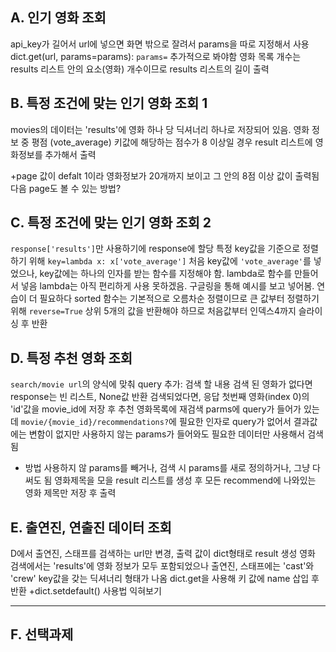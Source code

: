 ## A. 인기 영화 조회

api_key가 길어서 url에 넣으면 화면 밖으로 잘려서 params을 따로 지정해서 사용
dict.get(url, params=params): `params=` 추가적으로 봐야함
영화 목록 개수는 results 리스트 안의 요소(영화) 개수이므로 results 리스트의 길이 출력

## B. 특정 조건에 맞는 인기 영화 조회 1

movies의 데이터는 'results'에 영화 하나 당 딕셔너리 하나로 저장되어 있음.
영화 정보 중 평점 (vote_average) 키값에 해당하는 점수가 8 이상일 경우 
result 리스트에 영화정보를 추가해서 출력

+page 값이 defalt 1이라 영화정보가 20개까지 보이고 그 안의 8점 이상 값이 출력됨
다음 page도 볼 수 있는 방법?

## C. 특정 조건에 맞는 인기 영화 조회 2

`response['results']`만 사용하기에 response에 할당
특정 key값을 기준으로 정렬하기 위해 `key=lambda x: x['vote_average']`
처음 key값에 `'vote_average'`를 넣었으나, key값에는 하나의 인자를 받는 함수를 지정해야 함. lambda로 함수를 만들어서 넣음
lambda는 아직 편리하게 사용 못하겠음. 구글링을 통해 예시를 보고 넣어봄. 연습이 더 필요하다
sorted 함수는 기본적으로 오름차순 정렬이므로 큰 값부터 정렬하기 위해 `reverse=True`
상위 5개의 값을 반환해야 하므로 처음값부터 인덱스4까지 슬라이싱 후 반환

## D. 특정 추천 영화 조회

`search/movie url`의 양식에 맞춰 query 추가: 검색 할 내용
검색 된 영화가 없다면 response는 빈 리스트, None값 반환
검색되었다면, 응답 첫번째 영화(index 0)의 'id'값을 movie_id에 저장 후
추천 영화목록에 재검색
parms에 query가 들어가 있는데 `movie/{movie_id}/recommendations?`에 필요한 인자로 query가 없어서 결과값에는 변함이 없지만
사용하지 않는 params가 들어와도 필요한 데이터만 사용해서 검색됨
+ 방법 사용하지 않 params를 빼거나, 검색 시 params를 새로 정의하거나, 그냥 다써도 됨
영화제목을 모을 result 리스트를 생성 후 모든 recommend에 나와있는 영화 제목만 저장 후 출력

## E. 출연진, 연출진 데이터 조회

D에서 출연진, 스태프를 검색하는 url만 변경,
출력 값이 dict형태로 result 생성
영화 검색에서는 'results'에 영화 정보가 모두 포함되었으나
출연진, 스태프에는 'cast'와 'crew' key값을 갖는 딕셔너리 형태가 나옴
dict.get을 사용해 키 값에 name 삽입 후 반환
+dict.setdefault() 사용법 익혀보기

---

## F. 선택과제